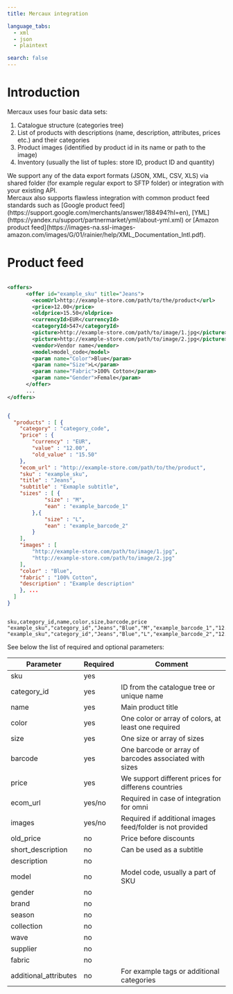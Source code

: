 ```yaml
---
title: Mercaux integration

language_tabs:
  - xml
  - json
  - plaintext

search: false
---
```


# Introduction

Mercaux uses four basic data sets:

1. Catalogue structure (categories tree)
2. List of products with descriptions (name, description, attributes, prices etc.) and their categories
3. Product images (identified by product id in its name or path to the image)
4. Inventory (usually the list of tuples: store ID, product ID and quantity)

<aside class="notice">
We support any of the data export formats (JSON, XML, CSV, XLS) via shared folder (for example regular export to SFTP folder) or integration with your existing API. 
</aside>
Mercaux also supports flawless integration with common product feed standards such as [Google product feed](https://support.google.com/merchants/answer/188494?hl=en), [YML](https://yandex.ru/support/partnermarket/yml/about-yml.xml) or [Amazon product feed](https://images-na.ssl-images-amazon.com/images/G/01/rainier/help/XML_Documentation_Intl.pdf).

# Product feed

```xml

<offers>
      <offer id="example_sku" title="Jeans">
        <ecomUrl>http://example-store.com/path/to/the/product</url>
        <price>12.00</price>
        <oldprice>15.50</oldprice>
        <currencyId>EUR</currencyId>
        <categoryId>547</categoryId>
        <picture>http://example-store.com/path/to/image/1.jpg</picture>
        <picture>http://example-store.com/path/to/image/2.jpg</picture>
        <vendor>Vendor name</vendor>
        <model>model_code</model>
        <param name="Color">Blue</param>
        <param name="Size">L</param>
        <param name="Fabric">100% Cotton</param>
        <param name="Gender">Female</param>
      </offer>
      ...
</offers>

```

```json

{
  "products" : [ {
    "category" : "category_code",
    "price" : {
    	"currency" : "EUR",
    	"value" : "12.00",
    	"old_value" : "15.50"
    },
    "ecom_url" : "http://example-store.com/path/to/the/product",
    "sku" : "example_sku",
    "title" : "Jeans",
    "subtitle" : "Exmaple subtitle",
    "sizes" : [ {
    		"size" : "M",
    		"ean" : "example_barcode_1"
    	},{
    		"size" : "L",
    		"ean" : "example_barcode_2"
    	}    	
    ],
    "images" : [
    	"http://example-store.com/path/to/image/1.jpg",
    	"http://example-store.com/path/to/image/2.jpg"
    ],
    "color" : "Blue",
    "fabric" : "100% Cotton",
    "description" : "Example description"
  	}, ...
  ]
}

```

```plaintext

sku,category_id,name,color,size,barcode,price
"example_sku","category_id","Jeans","Blue","M","example_barcode_1","12.00"
"example_sku","category_id","Jeans","Blue","L","example_barcode_2","12.00"

```


See below the list of required and optional parameters:

Parameter | Required | Comment
--------- | -------- | -------
sku | yes |
category_id | yes | ID from the catalogue tree or unique name
name | yes | Main product title
color | yes | One color or array of colors, at least one required
size | yes | One size or array of sizes
barcode | yes | One barcode or array of barcodes associated with sizes
price | yes | We support different prices for differens countries
ecom_url | yes/no | Required in case of integration for omni
images | yes/no | Required if additional images feed/folder is not provided
old_price | no | Price before discounts
short_description | no | Can be used as a subtitle
description | no |
model | no | Model code, usually a part of SKU
gender | no |
brand | no |
season | no |
collection | no |
wave | no |
supplier | no |
fabric | no |
additional_attributes | no | For example tags or additional categories

